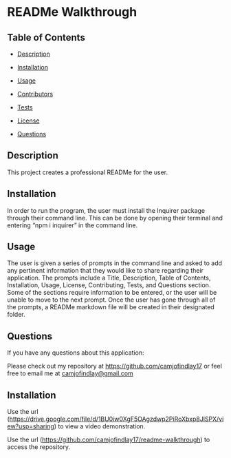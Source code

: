 # READMe Walkthrough

## Table of Contents

* [Description](#Description)

* [Installation](#Installation)

* [Usage](#Usage)

* [Contributors](#Contributors)

* [Tests](#Tests)

* [License](#License)

* [Questions](#Questions)

## Description

This project creates a professional READMe for the user.

## Installation

In order to run the program, the user must install the Inquirer package through their command line. This can be done by opening their terminal and entering “npm i inquirer” in the command line.

## Usage

The user is given a series of prompts in the command line and asked to add any pertinent information that they would like to share regarding their application. The prompts include a Title, Description, Table of Contents, Installation, Usage, License, Contributing, Tests, and Questions section. Some of the sections require information to be entered, or the user will be unable to move to the next prompt. Once the user has gone through all of the prompts, a READMe markdown file will be created in their designated folder.

## Questions

If you have any questions about this application:

Please check out my repository at https://github.com/camjofindlay17 or feel free to email me at camjofindlay@gmail.com

## Installation

Use the url (https://drive.google.com/file/d/1BU0iw0XgF5OAgzdwp2PiRoXbxp8JlSPX/view?usp=sharing) to view a video demonstration.

Use the url (https://github.com/camjofindlay17/readme-walkthrough) to access the repository.
